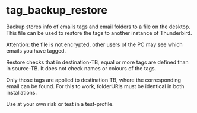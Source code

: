 # tag_backup_restore
Backup stores info of emails tags and email folders to a file on the desktop. This file can be used to restore the tags to another 
instance of Thunderbird.

Attention: the file is not encrypted, other users of the PC may see which emails you have tagged.

Restore checks that in destination-TB, equal or more tags are defined than in source-TB. It does not check
names or colours of the tags.

Only those tags are applied to destination TB, where the corresponding email can be found. For this to work, 
folderURIs must be identical in both installations.

Use at your own risk or test in a test-profile.
